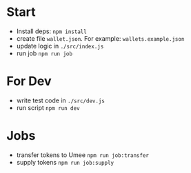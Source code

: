 # Start 

- Install deps: `npm install`
- create file `wallet.json`. For example: `wallets.example.json`
- update logic in `./src/index.js`
- run job `npm run job`

# For Dev 

- write test code in `./src/dev.js`
- run script `npm run dev`

# Jobs

- transfer tokens to Umee `npm run job:transfer`
- supply tokens `npm run job:supply`
